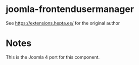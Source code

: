 # joomla-frontendusermanager

See https://extensions.hepta.es/ for the original author

# Notes
This is the Joomla 4 port for this component.
